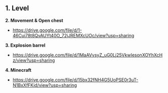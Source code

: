 **1. Level**
- 

**2. Movement & Open chest**
- https://drive.google.com/file/d/1-46Cui78t8QvAUYt40O_72jJREMXcUOc/view?usp=sharing

**3. Explosion barrel**
- https://drive.google.com/file/d/1MaAVvsyZ_uG0Lj25VkwIesonXOYhXcHz/view?usp=sharing

**4. Minecraft**
- https://drive.google.com/file/d/15bx32fNH4G5UoPSE0r3uT-N1BxXfFKid/view?usp=sharing
